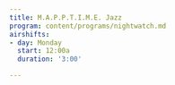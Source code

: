 ```yaml
---
title: M.A.P.P.T.I.M.E. Jazz
program: content/programs/nightwatch.md
airshifts:
- day: Monday
  start: 12:00a
  duration: '3:00'

---
```

